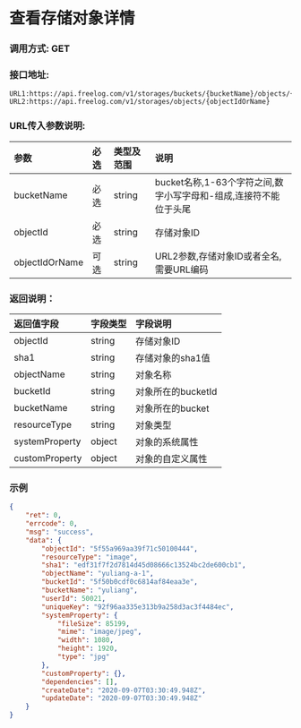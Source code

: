 # 查看存储对象详情

### 调用方式: GET

### 接口地址:

```
URL1:https://api.freelog.com/v1/storages/buckets/{bucketName}/objects/{objectId}
URL2:https://api.freelog.com/v1/storages/objects/{objectIdOrName}
```

### URL传入参数说明:

| 参数 | 必选 | 类型及范围 | 说明 |
| :--- | :--- | :--- | :--- |
| bucketName | 必选 | string | bucket名称,1-63个字符之间,数字小写字母和-组成,连接符不能位于头尾 |
| objectId | 必选 | string | 存储对象ID |
| objectIdOrName | 可选 | string | URL2参数,存储对象ID或者全名,需要URL编码 |

### 返回说明：

| 返回值字段 | 字段类型 | 字段说明 |
| :--- | :--- | :--- |
| objectId | string | 存储对象ID |
| sha1 | string | 存储对象的sha1值 |
| objectName | string | 对象名称 |
| bucketId | string | 对象所在的bucketId |
| bucketName | string | 对象所在的bucket |
| resourceType | string | 对象类型 |
| systemProperty | object | 对象的系统属性|
| customProperty | object | 对象的自定义属性 |

### 示例

```json
{
	"ret": 0,
	"errcode": 0,
	"msg": "success",
	"data": {
		"objectId": "5f55a969aa39f71c50100444",
		"resourceType": "image",
		"sha1": "edf31f7f2d7814d45d08666c13524bc2de600cb1",
		"objectName": "yuliang-a-1",
		"bucketId": "5f50b0cdf0c6814af84eaa3e",
		"bucketName": "yuliang",
		"userId": 50021,
		"uniqueKey": "92f96aa335e313b9a258d3ac3f4484ec",
		"systemProperty": {
			"fileSize": 85199,
			"mime": "image/jpeg",
			"width": 1080,
			"height": 1920,
			"type": "jpg"
		},
		"customProperty": {},
		"dependencies": [],
		"createDate": "2020-09-07T03:30:49.948Z",
		"updateDate": "2020-09-07T03:30:49.948Z"
	}
}
```
